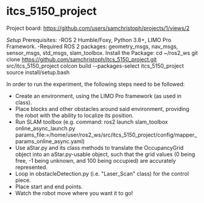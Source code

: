 # itcs_5150_project
Project board: https://github.com/users/samchristoph/projects/1/views/2

*Setup*
Prerequisites:
  -ROS 2 Humble/Foxy, Python 3.8+, LIMO Pro Framework.
  -Required ROS 2 packages: geometry_msgs, nav_msgs, sensor_msgs, std_msgs, slam_toolbox.
Install the Package:
  cd ~/ros2_ws
  git clone https://github.com/samchristoph/itcs_5150_project.git src/itcs_5150_project
  colcon build --packages-select itcs_5150_project
  source install/setup.bash

In order to run the experiment, the following steps need to be followed:
- Create an environment, using the LIMO Pro framework (as used in class).
- Place blocks and other obstacles around said environment, providing the robot with the ability to localize its position.
- Run SLAM toolbox (e.g. command: ros2 launch slam_toolbox online_async_launch.py params_file:=/home/user/ros2_ws/src/itcs_5150_project/config/mapper_params_online_async.yaml)
- Use aStar.py and its class methods to translate the OccupancyGrid object into an aStar.py-usable object, such that the grid values (0 being free, -1 being unknown, and 100 being occupied) are accurately represented.
- Loop in obstacleDetection.py (i.e. "Laser_Scan" class) for the control piece.
- Place start and end points.
- Watch the robot move where you want it to go!
